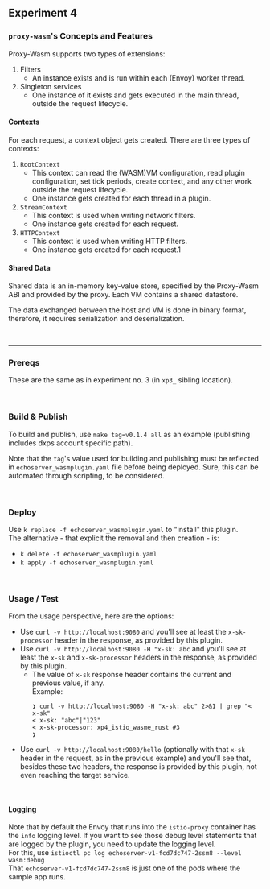 ## Experiment 4

### `proxy-wasm`'s Concepts and Features

Proxy-Wasm supports two types of extensions:
1. Filters
   - An instance exists and is run within each (Envoy) worker thread.
2. Singleton services
   - One instance of it exists and gets executed in the main thread, outside the request lifecycle.

#### Contexts

For each request, a context object gets created. There are three types of contexts:
1. `RootContext`
   - This context can read the (WASM)VM configuration, read plugin configuration, set tick periods, create context, and any other work outside the request lifecycle.
   - One instance gets created for each thread in a plugin.
2. `StreamContext`
   - This context is used when writing network filters.
   - One instance gets created for each request.
3. `HTTPContext`
   - This context is used when writing HTTP filters.
   - One instance gets created for each request.1

#### Shared Data

Shared data is an in-memory key-value store, specified by the Proxy-Wasm ABI and provided by the proxy. Each VM contains a shared datastore.

The data exchanged between the host and VM is done in binary format, therefore, it requires serialization and deserialization.

<br/>

---

### Prereqs

These are the same as in experiment no. 3 (in `xp3_` sibling location).

<br/>

### Build & Publish

To build and publish, use `make tag=v0.1.4 all` as an example (publishing includes dxps account specific path).

Note that the `tag`'s value used for building and publishing must be reflected in `echoserver_wasmplugin.yaml` file before being deployed. Sure, this can be automated through scripting, to be considered.

<br/>

### Deploy

Use `k replace -f echoserver_wasmplugin.yaml` to "install" this plugin.<br/>
The alternative - that explicit the removal and then creation - is:
- `k delete -f echoserver_wasmplugin.yaml`
- `k apply -f echoserver_wasmplugin.yaml`

<br/>

### Usage / Test

From the usage perspective, here are the options:
- Use `curl -v http://localhost:9080` and you'll see at least the `x-sk-processor` header in the response, as provided by this plugin.
- Use `curl -v http://localhost:9080 -H "x-sk: abc` and you'll see at least the `x-sk` and `x-sk-processor` headers in the response, as provided by this plugin.
  - The value of `x-sk` response header contains the current and previous value, if any.<br/>
    Example:
    ```shell
    ❯ curl -v http://localhost:9080 -H "x-sk: abc" 2>&1 | grep "< x-sk"
    < x-sk: "abc"|"123"
    < x-sk-processor: xp4_istio_wasme_rust #3
    ❯
    ```
- Use `curl -v http://localhost:9080/hello` (optionally with that `x-sk` header in the request, as in the previous example) and you'll see that, besides these two headers, the response is provided by this plugin, not even reaching the target service.

<br/>

#### Logging

Note that by default the Envoy that runs into the `istio-proxy` container has the `info` logging level. If you want to see those debug level statements that are logged by the plugin, you need to update the logging level.<br/>
For this, use `istioctl pc log echoserver-v1-fcd7dc747-2ssm8 --level wasm:debug`<br/>
That `echoserver-v1-fcd7dc747-2ssm8` is just one of the pods where the sample app runs.

<br/>
